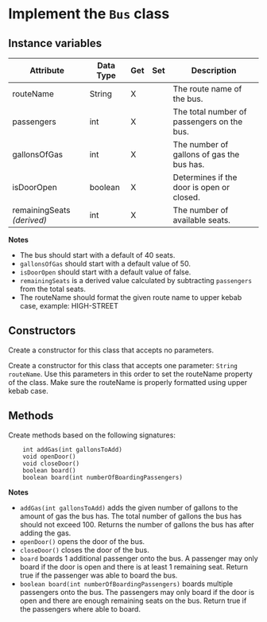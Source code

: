 # Implement the `Bus` class

## Instance variables

| Attribute                            | Data Type | Get | Set | Description                                     |
| ------------------------------------ | --------- | --- | --- | ----------------------------------------------- |
| routeName                            | String    | X   |     | The route name of the bus.                      |
| passengers                           | int       | X   |     | The total number of passengers on the bus.      |
| gallonsOfGas                         | int       | X   |     | The number of gallons of gas the bus has.       |
| isDoorOpen                           | boolean   | X   |     | Determines if the door is open or closed.       |
| remainingSeats _(derived)_           | int       | X   |     | The number of available seats.                  |

**Notes**

- The bus should start with a default of 40 seats.
- `gallonsOfGas` should start with a default value of 50.
- `isDoorOpen` should start with a default value of false.
- `remainingSeats` is a derived value calculated by subtracting `passengers` from the total seats.
- The routeName should format the given route name to upper kebab case, example: HIGH-STREET

## Constructors

Create a constructor for this class that accepts no parameters.

Create a constructor for this class that accepts one parameter: `String routeName`. Use this parameters in this order to set the routeName property of the class. Make sure the routeName is properly formatted using upper kebab case.

## Methods

Create methods based on the following signatures:

```
    int addGas(int gallonsToAdd)
    void openDoor()
    void closeDoor()
    boolean board()
    boolean board(int numberOfBoardingPassengers)
```

**Notes**

- `addGas(int gallonsToAdd)` adds the given number of gallons to the amount of gas the bus has. The total number of gallons the bus has should not exceed 100. Returns the number of gallons the bus has after adding the gas.
- `openDoor()` opens the door of the bus.
- `closeDoor()` closes the door of the bus.
- `board` boards 1 additional passenger onto the bus. A passenger may only board if the door is open and there is at least 1 remaining seat.  Return true if the passenger was able to board the bus.
- `boolean board(int numberOfBoardingPassengers)` boards multiple passengers onto the bus.  The passengers may only board if the door is open and there are enough remaining seats on the bus.  Return true if the passengers where able to board.
